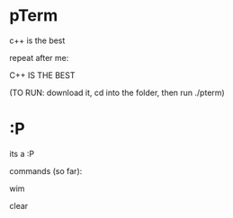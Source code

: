 # pTerm
c++ is the best

repeat after me:

C++ IS THE BEST

(TO RUN: download it, cd into the folder, then run ./pterm)


# :P
its a :P

commands (so far):

wim

clear
